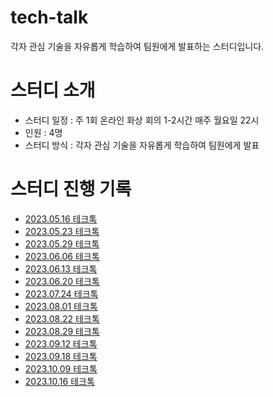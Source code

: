 # tech-talk
각자 관심 기술을 자유롭게 학습하여 팀원에게 발표하는 스터디입니다.

# 스터디 소개
- 스터디 일정 : 주 1회 온라인 화상 회의 1-2시간 매주 월요일 22시
- 인원 : 4명
- 스터디 방식 : 각자 관심 기술을 자유롭게 학습하여 팀원에게 발표
    
# 스터디 진행 기록
- [2023.05.16 테크톡](https://github.com/happy-developers/tech-talk/issues/1)   
- [2023.05.23 테크톡](https://github.com/happy-developers/tech-talk/issues/4)  
- [2023.05.29 테크톡](https://github.com/happy-developers/tech-talk/issues/6)  
- [2023.06.06 테크톡](https://github.com/happy-developers/tech-talk/issues/9)  
- [2023.06.13 테크톡](https://github.com/happy-developers/tech-talk/issues/10)  
- [2023.06.20 테크톡](https://github.com/happy-developers/tech-talk/issues/11)  
- [2023.07.24 테크톡](https://github.com/happy-developers/tech-talk/issues/12)  
- [2023.08.01 테크톡](https://github.com/happy-developers/tech-talk/issues/13)
- [2023.08.22 테크톡](https://github.com/happy-developers/tech-talk/issues/15)
- [2023.08.29 테크톡](https://github.com/happy-developers/tech-talk/issues/16)  
- [2023.09.12 테크톡](https://github.com/happy-developers/tech-talk/issues/17)  
- [2023.09.18 테크톡](https://github.com/happy-developers/tech-talk/issues/18)  
- [2023.10.09 테크톡](https://github.com/happy-developers/tech-talk/issues/19)
- [2023.10.16 테크톡](https://github.com/happy-developers/tech-talk/issues/20)
